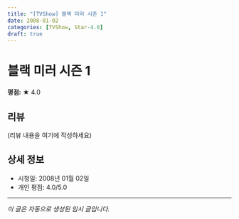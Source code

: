 ```yaml
---
title: "[TVShow] 블랙 미러 시즌 1"
date: 2008-01-02
categories: [TVShow, Star-4.0]
draft: true
---
```


# 블랙 미러 시즌 1

**평점:** ★ 4.0

## 리뷰

(리뷰 내용을 여기에 작성하세요)

## 상세 정보

- 시청일: 2008년 01월 02일
- 개인 평점: 4.0/5.0

---

*이 글은 자동으로 생성된 임시 글입니다.*
